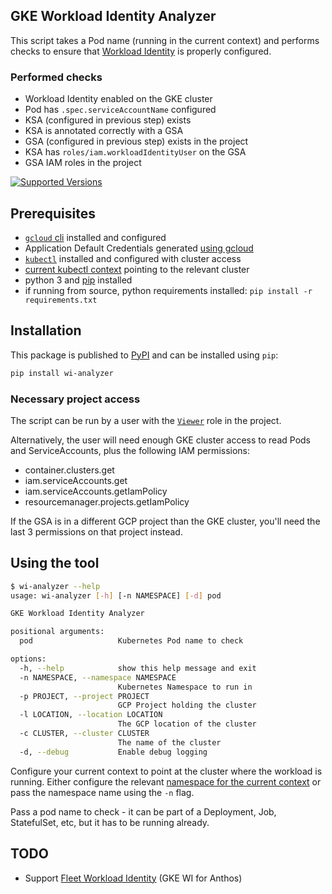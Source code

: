 ## GKE Workload Identity Analyzer

This script takes a Pod name (running in the current context) and performs checks to ensure that [Workload Identity](https://cloud.google.com/kubernetes-engine/docs/how-to/workload-identity) is properly configured.

### Performed checks

- Workload Identity enabled on the GKE cluster
- Pod has `.spec.serviceAccountName` configured
- KSA (configured in previous step) exists
- KSA is annotated correctly with a GSA
- GSA (configured in previous step) exists in the project
- KSA has `roles/iam.workloadIdentityUser` on the GSA
- GSA IAM roles in the project

[![Supported Versions](https://img.shields.io/pypi/pyversions/wi-analyzer.svg)](https://pypi.org/project/wi-analyzer)

## Prerequisites

- [`gcloud` cli](https://cloud.google.com/sdk/docs/install) installed and configured
- Application Default Credentials generated [using gcloud](https://cloud.google.com/sdk/gcloud/reference/auth/application-default/login)
- [`kubectl`](https://cloud.google.com/kubernetes-engine/docs/how-to/cluster-access-for-kubectl) installed and configured with cluster access
- [current kubectl context](https://kubernetes.io/docs/tasks/access-application-cluster/configure-access-multiple-clusters/#define-clusters-users-and-contexts) pointing to the relevant cluster
- python 3 and [pip](https://pypi.org/project/pip/) installed
- if running from source, python requirements installed: `pip install -r requirements.txt`

## Installation

This package is published to [PyPI](https://pypi.org/project/wi-analyzer/) and can be installed using `pip`:

```bash
pip install wi-analyzer
```

### Necessary project access

The script can be run by a user with the [`Viewer`](https://cloud.google.com/iam/docs/understanding-roles#basic-definitions) role in the project.

Alternatively, the user will need enough GKE cluster access to read Pods and ServiceAccounts, plus the following IAM permissions:

- container.clusters.get
- iam.serviceAccounts.get
- iam.serviceAccounts.getIamPolicy
- resourcemanager.projects.getIamPolicy

If the GSA is in a different GCP project than the GKE cluster, you'll need the last 3 permissions on that project instead.

## Using the tool

```bash
$ wi-analyzer --help
usage: wi-analyzer [-h] [-n NAMESPACE] [-d] pod

GKE Workload Identity Analyzer

positional arguments:
  pod                   Kubernetes Pod name to check

options:
  -h, --help            show this help message and exit
  -n NAMESPACE, --namespace NAMESPACE
                        Kubernetes Namespace to run in
  -p PROJECT, --project PROJECT
                        GCP Project holding the cluster
  -l LOCATION, --location LOCATION
                        The GCP location of the cluster
  -c CLUSTER, --cluster CLUSTER
                        The name of the cluster
  -d, --debug           Enable debug logging
```

Configure your current context to point at the cluster where the workload is running.
Either configure the relevant [namespace for the current context](https://kubernetes.io/docs/concepts/overview/working-with-objects/namespaces/#setting-the-namespace-preference) or pass the namespace name using the `-n` flag.

Pass a pod name to check - it can be part of a Deployment, Job, StatefulSet, etc, but it has to be running already.

## TODO

- Support [Fleet Workload Identity](https://cloud.google.com/anthos/fleet-management/docs/use-workload-identity) (GKE WI for Anthos)
